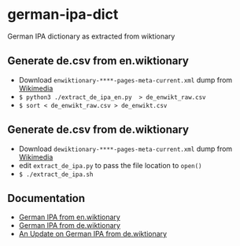 # german-ipa-dict
German IPA dictionary as extracted from wiktionary

## Generate de.csv from en.wiktionary

- Download `enwiktionary-****-pages-meta-current.xml` dump from [Wikimedia](https://dumps.wikimedia.org/backup-index.html)
- `$ python3 ./extract_de_ipa_en.py  > de_enwikt_raw.csv`
- `$ sort < de_enwikt_raw.csv > de_enwikt.csv`

## Generate de.csv from de.wiktionary

- Download `dewiktionary-****-pages-meta-current.xml` dump from [Wikimedia](https://dumps.wikimedia.org/backup-index.html)
- edit `extract_de_ipa.py` to pass the file location to `open()`
- `$ ./extract_de_ipa.sh`

## Documentation

- [German IPA from en.wiktionary](https://linglangchang.wordpress.com/2022/12/26/german-ipa-from-en-wiktionary/)
- [German IPA from de.wiktionary](https://linglangchang.wordpress.com/2023/01/07/german-ipa-from-de-wiktionary/)
- [An Update on German IPA from de.wiktionary](https://linglangchang.wordpress.com/2023/02/22/an-update-on-german-ipa-from-de-wiktionary/)
